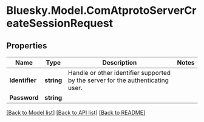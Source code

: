 # Bluesky.Model.ComAtprotoServerCreateSessionRequest

## Properties

Name | Type | Description | Notes
------------ | ------------- | ------------- | -------------
**Identifier** | **string** | Handle or other identifier supported by the server for the authenticating user. | 
**Password** | **string** |  | 

[[Back to Model list]](../README.md#documentation-for-models) [[Back to API list]](../README.md#documentation-for-api-endpoints) [[Back to README]](../README.md)


